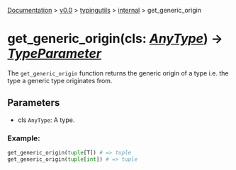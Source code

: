 [Documentation](/docs/documentation.md) >
 [v0.0](/docs/0.0/version.md) >
  [typingutils](/docs/0.0/typingutils/module.md) >
   [internal](/docs/0.0/typingutils/internal/module.md) >
    get_generic_origin

# get_generic_origin(cls: _[AnyType](../any_type.md)_) -> _[TypeParameter](../type_parameter.md)_

The `get_generic_origin` function returns the generic origin of a type i.e. the type a generic type originates from.

## Parameters

- cls `AnyType`: A type.

### Example:
```python
get_generic_origin(tuple[T]) # => tuple
get_generic_origin(tuple[int]) # => tuple
```